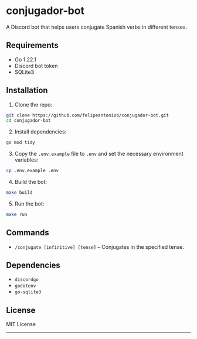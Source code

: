 # conjugador-bot

A Discord bot that helps users conjugate Spanish verbs in different tenses.

## Requirements

- Go 1.22.1
- Discord bot token
- SQLite3

## Installation

1. Clone the repo:

```zsh
git clone https://github.com/felipeantoniob/conjugador-bot.git
cd conjugador-bot
```

2. Install dependencies:

```zsh
go mod tidy
````

3. Copy the `.env.example` file to `.env` and set the necessary environment variables:

```zsh
cp .env.example .env
```

4. Build the bot:

```zsh
make build
```

5. Run the bot:

```zsh
make run
```

## Commands

- `/conjugate [infinitive] [tense]` – Conjugates in the specified tense.

## Dependencies

- `discordgo`
- `godotenv`
- `go-sqlite3`

## License

MIT License

---
